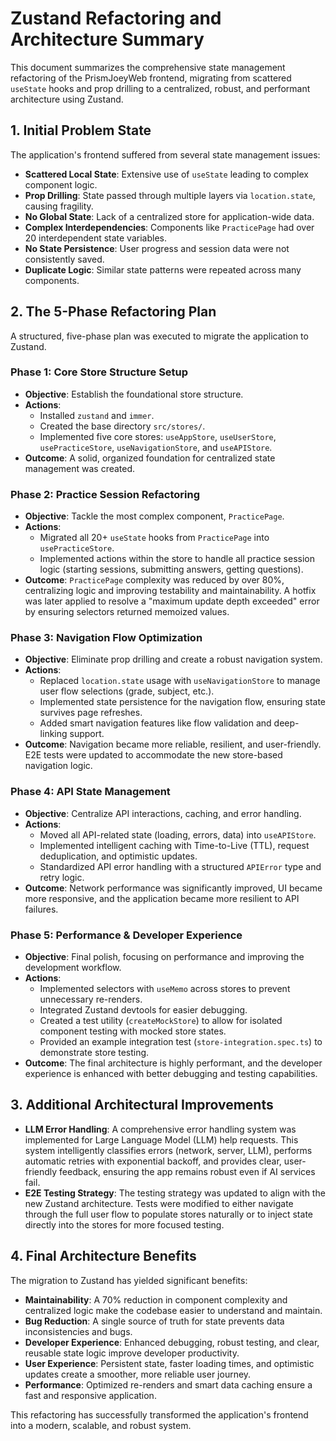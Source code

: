 # Zustand Refactoring and Architecture Summary

This document summarizes the comprehensive state management refactoring of the PrismJoeyWeb frontend, migrating from scattered `useState` hooks and prop drilling to a centralized, robust, and performant architecture using Zustand.

## 1. Initial Problem State

The application's frontend suffered from several state management issues:

- **Scattered Local State**: Extensive use of `useState` leading to complex component logic.
- **Prop Drilling**: State passed through multiple layers via `location.state`, causing fragility.
- **No Global State**: Lack of a centralized store for application-wide data.
- **Complex Interdependencies**: Components like `PracticePage` had over 20 interdependent state variables.
- **No State Persistence**: User progress and session data were not consistently saved.
- **Duplicate Logic**: Similar state patterns were repeated across many components.

## 2. The 5-Phase Refactoring Plan

A structured, five-phase plan was executed to migrate the application to Zustand.

### Phase 1: Core Store Structure Setup

- **Objective**: Establish the foundational store structure.
- **Actions**:
  - Installed `zustand` and `immer`.
  - Created the base directory `src/stores/`.
  - Implemented five core stores: `useAppStore`, `useUserStore`, `usePracticeStore`, `useNavigationStore`, and `useAPIStore`.
- **Outcome**: A solid, organized foundation for centralized state management was created.

### Phase 2: Practice Session Refactoring

- **Objective**: Tackle the most complex component, `PracticePage`.
- **Actions**:
  - Migrated all 20+ `useState` hooks from `PracticePage` into `usePracticeStore`.
  - Implemented actions within the store to handle all practice session logic (starting sessions, submitting answers, getting questions).
- **Outcome**: `PracticePage` complexity was reduced by over 80%, centralizing logic and improving testability and maintainability. A hotfix was later applied to resolve a "maximum update depth exceeded" error by ensuring selectors returned memoized values.

### Phase 3: Navigation Flow Optimization

- **Objective**: Eliminate prop drilling and create a robust navigation system.
- **Actions**:
  - Replaced `location.state` usage with `useNavigationStore` to manage user flow selections (grade, subject, etc.).
  - Implemented state persistence for the navigation flow, ensuring state survives page refreshes.
  - Added smart navigation features like flow validation and deep-linking support.
- **Outcome**: Navigation became more reliable, resilient, and user-friendly. E2E tests were updated to accommodate the new store-based navigation logic.

### Phase 4: API State Management

- **Objective**: Centralize API interactions, caching, and error handling.
- **Actions**:
  - Moved all API-related state (loading, errors, data) into `useAPIStore`.
  - Implemented intelligent caching with Time-to-Live (TTL), request deduplication, and optimistic updates.
  - Standardized API error handling with a structured `APIError` type and retry logic.
- **Outcome**: Network performance was significantly improved, UI became more responsive, and the application became more resilient to API failures.

### Phase 5: Performance & Developer Experience

- **Objective**: Final polish, focusing on performance and improving the development workflow.
- **Actions**:
  - Implemented selectors with `useMemo` across stores to prevent unnecessary re-renders.
  - Integrated Zustand devtools for easier debugging.
  - Created a test utility (`createMockStore`) to allow for isolated component testing with mocked store states.
  - Provided an example integration test (`store-integration.spec.ts`) to demonstrate store testing.
- **Outcome**: The final architecture is highly performant, and the developer experience is enhanced with better debugging and testing capabilities.

## 3. Additional Architectural Improvements

- **LLM Error Handling**: A comprehensive error handling system was implemented for Large Language Model (LLM) help requests. This system intelligently classifies errors (network, server, LLM), performs automatic retries with exponential backoff, and provides clear, user-friendly feedback, ensuring the app remains robust even if AI services fail.
- **E2E Testing Strategy**: The testing strategy was updated to align with the new Zustand architecture. Tests were modified to either navigate through the full user flow to populate stores naturally or to inject state directly into the stores for more focused testing.

## 4. Final Architecture Benefits

The migration to Zustand has yielded significant benefits:

- **Maintainability**: A 70% reduction in component complexity and centralized logic make the codebase easier to understand and maintain.
- **Bug Reduction**: A single source of truth for state prevents data inconsistencies and bugs.
- **Developer Experience**: Enhanced debugging, robust testing, and clear, reusable state logic improve developer productivity.
- **User Experience**: Persistent state, faster loading times, and optimistic updates create a smoother, more reliable user journey.
- **Performance**: Optimized re-renders and smart data caching ensure a fast and responsive application.

This refactoring has successfully transformed the application's frontend into a modern, scalable, and robust system.
